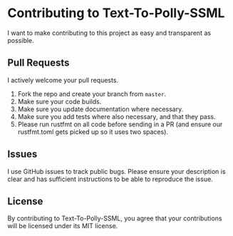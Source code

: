 # Contributing to Text-To-Polly-SSML #
I want to make contributing to this project as easy and transparent as
possible.

## Pull Requests ##
I actively welcome your pull requests.

1. Fork the repo and create your branch from `master`.
2. Make sure your code builds.
3. Make sure you update documentation where necessary.
4. Make sure you add tests where also necessary, and that they pass.
5. Please run rustfmt on all code before sending in a PR (and ensure our rustfmt.toml gets picked up so it uses two spaces).

## Issues ##

I use GitHub issues to track public bugs. Please ensure your description is
clear and has sufficient instructions to be able to reproduce the issue.

## License ##

By contributing to Text-To-Polly-SSML, you agree that your contributions will be licensed
under its MIT license.